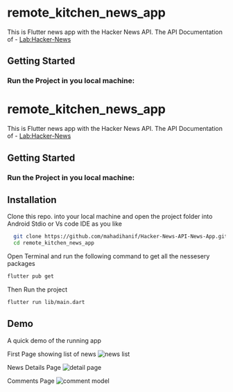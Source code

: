 
# remote_kitchen_news_app

This is Flutter news app with the Hacker News API. The API Documentation of - [Lab:Hacker-News](https://github.com/HackerNews/API)

## Getting Started
### Run the Project in you local machine:



# remote_kitchen_news_app

This is Flutter news app with the Hacker News API. The API Documentation of - [Lab:Hacker-News](https://github.com/HackerNews/API)

## Getting Started
### Run the Project in you local machine:



## Installation

Clone this repo. into your local machine and open the project folder into Android Stdio or Vs code IDE as you like

```bash
  git clone https://github.com/mahadihanif/Hacker-News-API-News-App.git
  cd remote_kitchen_news_app
```
Open Terminal and run the following command to get all the nessesery packages

```bash
flutter pub get
```    

Then Run the project 

```bash
flutter run lib/main.dart
```



## Demo

A quick demo of the running app



First Page showing list of news
![news list](https://github.com/user-attachments/assets/a1d88397-6c99-4b8f-b039-f84179370736)

News Details Page 
![detail page](https://github.com/user-attachments/assets/564a6d22-9946-4e6f-adeb-c422638bd2be)

Comments Page
![comment model](https://github.com/user-attachments/assets/d07ef1ee-b744-4ce2-b9d6-7c1f856cb133)




